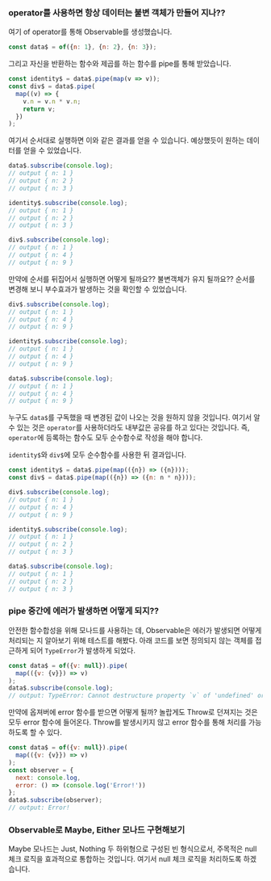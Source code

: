 ### operator를 사용하면 항상 데이터는 불변 객체가 만들어 지나??

여기 of operator를 통해 Observable를 생성했습니다.
```js
const data$ = of({n: 1}, {n: 2}, {n: 3});
```
그리고 자신을 반환하는 함수와 제곱를 하는 함수를 pipe를 통해 받았습니다.
```js
const identity$ = data$.pipe(map(v => v));
const div$ = data$.pipe(
  map((v) => {
    v.n = v.n * v.n;
    return v;
  })
);
```
여기서 순서대로 실행하면 이와 같은 결과를 얻을 수 있습니다.
예상했듯이 원하는 데이터를 얻을 수 있었습니다.

```js
data$.subscribe(console.log);
// output { n: 1 }
// output { n: 2 }
// output { n: 3 }

identity$.subscribe(console.log);
// output { n: 1 }
// output { n: 2 }
// output { n: 3 }

div$.subscribe(console.log);
// output { n: 1 }
// output { n: 4 }
// output { n: 9 }
```

만약에 순서를 뒤집어서 실행하면 어떻게 될까요?? 불변객체가 유지 될까요??
순서를 변경해 보니 부수효과가 발생하는 것을 확인할 수 있었습니다.

```js
div$.subscribe(console.log);
// output { n: 1 }
// output { n: 4 }
// output { n: 9 }

identity$.subscribe(console.log);
// output { n: 1 }
// output { n: 4 }
// output { n: 9 }

data$.subscribe(console.log);
// output { n: 1 }
// output { n: 4 }
// output { n: 9 }
```

누구도 `data$`를 구독했을 때 변경된 값이 나오는 것을 원하지 않을 것입니다. 여기서 알 수 있는 것은
`operator`를 사용하더라도 내부값은 공유를 하고 있다는 것입니다. 즉, `operator`에 등록하는 함수도 모두 순수함수로 작성을 해야 합니다.

`identity$`와 `div$`에 모두 순수함수를 사용한 뒤 결과입니다.
```js
const identity$ = data$.pipe(map(({n}) => ({n})));
const div$ = data$.pipe(map(({n}) => ({n: n * n})));
```
```js
div$.subscribe(console.log);
// output { n: 1 }
// output { n: 4 }
// output { n: 9 }

identity$.subscribe(console.log);
// output { n: 1 }
// output { n: 2 }
// output { n: 3 }

data$.subscribe(console.log);
// output { n: 1 }
// output { n: 2 }
// output { n: 3 }
```

### pipe 중간에 에러가 발생하면 어떻게 되지??
안전한 함수합성을 위해 모나드를 사용하는 데, Observable은 에러가 발생되면 어떻게 처리되는 지 알아보기 위해 테스트를 해봤다. 아래 코드를 보면 정의되지 않는 객체를 접근하게 되어 `TypeError`가 발생하게 되었다.
```js
const data$ = of({v: null}).pipe(
  map(({v: {v}}) => v)
);
data$.subscribe(console.log);
// output: TypeError: Cannot destructure property `v` of 'undefined' or 'null'.
```

만약에 옵져버에 error 함수를 받으면 어떻게 될까? 놀랍게도 Throw로 던져지는 것은 모두 error 함수에 들어온다.
Throw를 발생시키지 않고 error 함수를 통해 처리를 가능하도록 할 수 있다.
```js
const data$ = of({v: null}).pipe(
  map(({v: {v}}) => v)
);
const observer = {
  next: console.log,
  error: () => (console.log('Error!'))
};
data$.subscribe(observer);
// output: Error!
```

### Observable로 Maybe, Either 모나드 구현해보기
Maybe 모나드는 Just, Nothing 두 하위형으로 구성된 빈 형식으로서, 주목적은 null 체크 로직을 효과적으로 통합하는 것입니다. 여기서 null 체크 로직을 처리하도록 하겠습니다.